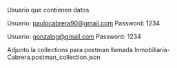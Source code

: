 Usuario que contienen datos

Usuario: paulocabrera90@gmail.com
Password: 1234

Usuario: gonzalog@gmail.com
Password: 1234

Adjunto la collections para postman llamada Inmobiliaria-Cabrera.postman_collection.json
